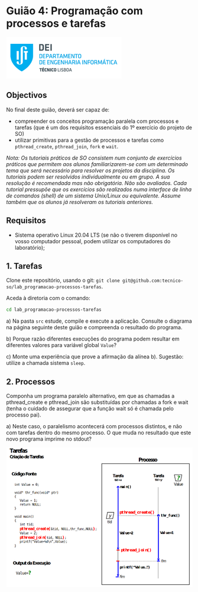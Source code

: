 # Guião 4: Programação com processos e tarefas

![IST](img/IST_DEI.png)  

## Objectivos

No final deste guião, deverá ser capaz de:

- compreender os conceitos programação paralela com processos e tarefas (que
é um dos requisitos essenciais do 1º exercício do projeto de SO)
- utilizar primitivas para a gestão de processos e tarefas como `pthread_create`, `pthread_join`, `fork` e `wait`.

*Nota: Os tutoriais práticos de SO consistem num conjunto de exercícios práticos que permitem aos alunos
familiarizarem-se com um determinado tema que será necessário para resolver os projetos da disciplina.
Os tutoriais podem ser resolvidos individualmente ou em grupo. A sua resolução é recomendada mas
não obrigatória. Não são avaliados.
Cada tutorial pressupõe que os exercícios são realizados numa interface de linha de comandos (shell) de
um sistema Unix/Linux ou equivalente. Assume também que os alunos já resolveram os tutoriais
anteriores.*

## Requisitos

- Sistema operativo Linux 20.04 LTS (se não o tiverem disponível no vosso computador pessoal, podem utilizar os computadores do laboratório);

## 1. Tarefas

Clone este repositório, usando o git: `git clone git@github.com:tecnico-so/lab_programacao-processos-tarefas`.

Aceda à diretoria com o comando:

```sh
cd lab_programacao-processos-tarefas
```

a) Na pasta `src` estude, compile e execute a aplicação. Consulte o diagrama na página seguinte deste guião e
compreenda o resultado do programa.

b) Porque razão diferentes execuções do programa podem resultar em diferentes valores para variável global `Value`?

c) Monte uma experiência que prove a afirmação da alínea b). Sugestão: utilize a chamada sistema
`sleep`.

## 2. Processos

Componha um programa paralelo alternativo, em que as chamadas a pthread_create e pthread_join
são substituídas por chamadas a fork e wait (tenha o cuidado de assegurar que a função wait só é
chamada pelo processo pai).

a) Neste caso, o paralelismo acontecerá com processos distintos, e não com tarefas dentro do mesmo
processo. O que muda no resultado que este novo programa imprime no stdout?

![THREAD](img/thread_image.png)
